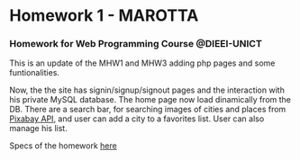 # Homework 1 - MAROTTA

### Homework for Web Programming Course @DIEEI-UNICT 

This is an update of the MHW1 and MHW3 adding php pages and some funtionalities.

Now, the the site has signin/signup/signout pages and the interaction with his private MySQL database. The home page now load dinamically from the DB.
There are a search bar, for searching images of cities and places from <a href="https://pixabay.com/it/service/about/api/">Pixabay API</a>, and user can add a city to a favorites list. User can also manage his list.

Specs of the homework <a href="https://perceivelab.github.io/web-programming-course/hw1.html">here</a>

